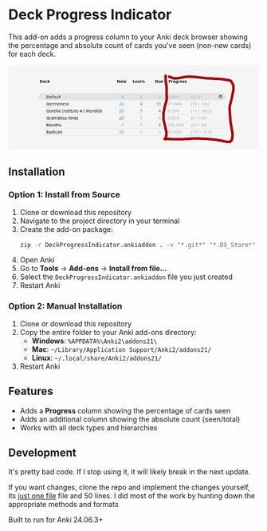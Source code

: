 # Deck Progress Indicator 

This add-on adds a progress column to your Anki deck browser showing the percentage and absolute count of cards you've seen (non-new cards) for each deck.

![this](./docs/img.png)

## Installation

### Option 1: Install from Source
1. Clone or download this repository
2. Navigate to the project directory in your terminal
3. Create the add-on package:
   ```bash
   zip -r DeckProgressIndicator.ankiaddon . -x "*.git*" "*.DS_Store*" "__pycache__/*" "*.pyc"
   ```
4. Open Anki
5. Go to **Tools** → **Add-ons** → **Install from file...**
6. Select the `DeckProgressIndicator.ankiaddon` file you just created
7. Restart Anki

### Option 2: Manual Installation
1. Clone or download this repository
2. Copy the entire folder to your Anki add-ons directory:
   - **Windows**: `%APPDATA%\Anki2\addons21\`
   - **Mac**: `~/Library/Application Support/Anki2/addons21/`
   - **Linux**: `~/.local/share/Anki2/addons21/`
3. Restart Anki

## Features

- Adds a **Progress** column showing the percentage of cards seen
- Adds an additional column showing the absolute count (seen/total)
- Works with all deck types and hierarchies

## Development

It's pretty bad code. If I stop using it, it will likely break in the next update.

If you want changes, clone the repo and implement the changes yourself, its [just one file](./__init__.py) file and 50 lines. I did most of the work by hunting down the appropriate methods and formats

Built to run for Anki 24.06.3+ 

